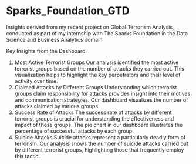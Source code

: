 # Sparks_Foundation_GTD
Insights derived from my recent project on Global Terrorism Analysis, conducted as part of my internship with The Sparks Foundation in the Data Science and Business Analytics domain

Key Insights from the Dashboard
1. Most Active Terrorist Groups
Our analysis identified the most active terrorist groups based on the number of attacks they carried out. This visualization helps to highlight the key perpetrators and their level of activity over time.
2. Claimed Attacks by Different Groups
Understanding which terrorist groups claim responsibility for attacks provides insight into their motives and communication strategies. Our dashboard visualizes the number of attacks claimed by various groups.
3. Success Rate of Attacks
The success rate of attacks by different terrorist groups is crucial for understanding the effectiveness and impact of these groups. The pie chart in our dashboard illustrates the percentage of successful attacks by each group.
4. Suicide Attacks
Suicide attacks represent a particularly deadly form of terrorism. Our analysis shows the number of suicide attacks carried out by different terrorist groups, highlighting those that frequently employ this tactic.
